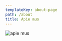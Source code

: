 ```yaml
---
templateKey: about-page
path: /about
title: Apie mus
---
```

![apie mus](/img/apie-mus.jpg "apie mus")